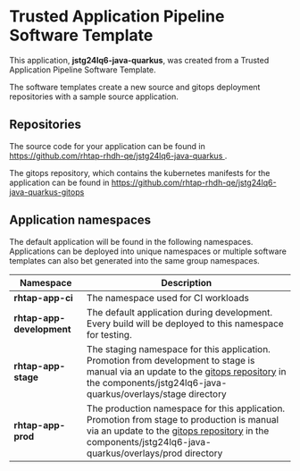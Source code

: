 # Trusted Application Pipeline Software Template

This application, **jstg24lq6-java-quarkus**, was created from a Trusted Application Pipeline Software Template.

The software templates create a new source and gitops deployment repositories with a sample source application. 

## Repositories

The source code for your application can be found in [https://github.com/rhtap-rhdh-qe/jstg24lq6-java-quarkus ](https://github.com/rhtap-rhdh-qe/jstg24lq6-java-quarkus ).
 
The gitops repository, which contains the kubernetes manifests for the application can be found in 
[https://github.com/rhtap-rhdh-qe/jstg24lq6-java-quarkus-gitops ](https://github.com/rhtap-rhdh-qe/jstg24lq6-java-quarkus-gitops ) 

## Application namespaces 

The default application will be found in the following namespaces. Applications can be deployed into unique namespaces or multiple software templates can also bet generated into the same group namespaces.  

|  Namespace   |  Description   |  
| -------- | -------- |
| **rhtap-app-ci** | The namespace used for CI workloads |
| **rhtap-app-development** | The default application during development. Every build will be deployed to this namespace for testing. |
| **rhtap-app-stage** | The staging namespace for this application. Promotion from development to stage is manual via an update to the [gitops repository](https://github.com/rhtap-rhdh-qe/jstg24lq6-java-quarkus-gitops ) in the components/jstg24lq6-java-quarkus/overlays/stage directory |
| **rhtap-app-prod** | The production namespace for this application. Promotion from stage to production is manual via an update to the [gitops repository](https://github.com/rhtap-rhdh-qe/jstg24lq6-java-quarkus-gitops ) in the components/jstg24lq6-java-quarkus/overlays/prod directory |